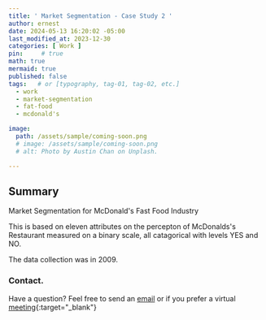 ```yaml
---
title: ' Market Segmentation - Case Study 2 '
author: ernest
date: 2024-05-13 16:20:02 -05:00
last_modified_at: 2023-12-30
categories: [ Work ]
pin:     # true
math: true
mermaid: true
published: false
tags:   # or [typography, tag-01, tag-02, etc.]
  - work
  - market-segmentation
  - fat-food
  - mcdonald's

image: 
  path: /assets/sample/coming-soon.png
  # image: /assets/sample/coming-soon.png
  # alt: Photo by Austin Chan on Unplash.

---
```





## Summary

Market Segmentation for McDonald's Fast Food Industry


This is based on eleven attributes on the percepton of McDonalds's Restaurant measured on a binary scale, all catagorical with levels YES and NO.

The data collection was in 2009.









### Contact. 

Have a question? Feel free to send an [email](mailto:s.ernest@gmx.us) or if you prefer a virtual [meeting]( https://calendly.com/s-earnest/15min ){:target="_blank"}


